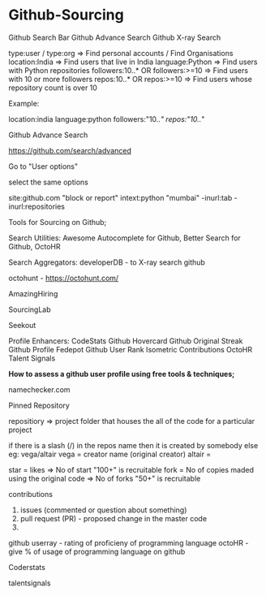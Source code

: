 # Github-Sourcing
Github Search Bar 
Github Advance Search 
Github X-ray Search

type:user / type:org =>  Find personal accounts / Find Organisations
location:India => Find users that live in India
language:Python => Find users with Python repositories
followers:10..* OR  followers:>=10  => Find users with 10 or more followers
repos:10..* OR repos:>=10   => Find users whose repository count is over 10



Example:

location:india language:python followers:"10..*" repos:"10..*"


Github Advance Search 

https://github.com/search/advanced

Go to "User options"

select the same options


site:github.com "block or report" intext:python "mumbai" -inurl:tab -inurl:repositories


Tools for Sourcing on Github;

Search Utilities: Awesome Autocomplete for Github, Better Search for Github, OctoHR 

Search Aggregators:
developerDB - to X-ray search github

octohunt - https://octohunt.com/

AmazingHiring 

SourcingLab

Seekout 

Profile Enhancers:
CodeStats
Github Hovercard
Github Original Streak
Github Profile Fedepot 
Github User Rank
Isometric Contributions
OctoHR
Talent Signals 



**How to assess a github user profile using free tools & techniques;**

namechecker.com

Pinned Repository 

repositiory => project folder that houses the all of the code for a particular project 

if there is a slash (/) in the repos name then it is created by somebody else 
eg: vega/altair
vega = creator name (original creator)
altair = 

star = likes => No of start "100+" is recruitable
fork = No of copies maded using the original code => No of forks "50+" is recruitable

contributions
1. issues (commented or question about something)
2. pull request (PR) - proposed change in the master code 
3. 


github userray - rating of proficieny of programming language 
octoHR - give % of usage of programming language on github


Coderstats

talentsignals























